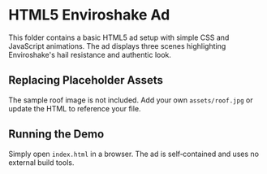 # HTML5 Enviroshake Ad

This folder contains a basic HTML5 ad setup with simple CSS and JavaScript animations. The ad displays three scenes highlighting Enviroshake's hail resistance and authentic look.

## Replacing Placeholder Assets

The sample roof image is not included. Add your own `assets/roof.jpg` or update the HTML to reference your file.

## Running the Demo

Simply open `index.html` in a browser. The ad is self‑contained and uses no external build tools.

